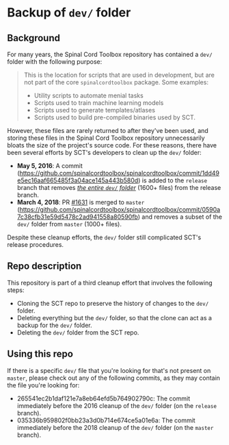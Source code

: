 # Backup of `dev/` folder

## Background

For many years, the Spinal Cord Toolbox repository has contained a `dev/` folder with the following purpose:

> This is the location for scripts that are used in development, but are not part of the core `spinalcordtoolbox` package. Some examples: 
>
> * Utility scripts to automate menial tasks
> * Scripts used to train machine learning models
> * Scripts used to generate templates/atlases
> * Scripts used to build pre-compiled binaries used by SCT.

However, these files are rarely returned to after they've been used, and storing these files in the Spinal Cord Toolbox repository unnecessarily bloats the size of the project's source code. For these reasons,  there have been several efforts by SCT's developers to clean up the `dev/` folder:

* **May 5, 2016**: A commit (https://github.com/spinalcordtoolbox/spinalcordtoolbox/commit/1dd49e5ec16aaf665485f3a04ace145a443b580d) is added to the `release` branch that removes [_the entire `dev/` folder_](https://github.com/spinalcordtoolbox/spinalcordtoolbox/tree/1dd49e5ec16aaf665485f3a04ace145a443b580d) (1600+ files) from the release branch.
* **March 4, 2018**: PR [#1631](https://github.com/spinalcordtoolbox/spinalcordtoolbox/pull/1631) is merged to `master` (https://github.com/spinalcordtoolbox/spinalcordtoolbox/commit/0590a7c38cfb31e59d5478c2ad941558a80590fb) and removes a subset of the `dev/` folder from `master` (1000+ files). 

Despite these cleanup efforts, the `dev/` folder still complicated SCT's release procedures.

## Repo description

This repository is part of a third cleanup effort that involves the following steps:

* Cloning the SCT repo to preserve the history of changes to the `dev/` folder.
* Deleting everything but the `dev/` folder, so that the clone can act as a backup for the `dev/` folder.
* Deleting the `dev/` folder from the SCT repo.

## Using this repo

If there is a specific `dev/` file that you're looking for that's not present on `master`, please check out any of the following commits, as they may contain the file you're looking for:

* 265541ec2b1daf121e7a8eb64efd5b764902790c: The commit immediately before the 2016 cleanup of the `dev/` folder (on the `release` branch).
* 035336b959802f0bb23a3d0b714e674ce5a01e6a: The commit immediately before the 2018 cleanup of the `dev/` folder (on the `master` branch).


